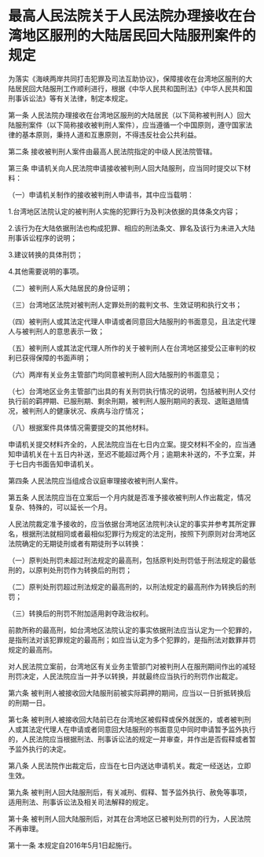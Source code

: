 # 最高人民法院关于人民法院办理接收在台湾地区服刑的大陆居民回大陆服刑案件的规定

为落实《海峡两岸共同打击犯罪及司法互助协议》，保障接收在台湾地区服刑的大陆居民回大陆服刑工作顺利进行，根据《中华人民共和国刑法》《中华人民共和国刑事诉讼法》等有关法律，制定本规定。

第一条 人民法院办理接收在台湾地区服刑的大陆居民（以下简称被判刑人）回大陆服刑案件（以下简称接收被判刑人案件），应当遵循一个中国原则，遵守国家法律的基本原则，秉持人道和互惠原则，不得违反社会公共利益。

第二条 接收被判刑人案件由最高人民法院指定的中级人民法院管辖。

第三条 申请机关向人民法院申请接收被判刑人回大陆服刑，应当同时提交以下材料：

（一）申请机关制作的接收被判刑人申请书，其中应当载明：

1.台湾地区法院认定的被判刑人实施的犯罪行为及判决依据的具体条文内容；

2.该行为在大陆依据刑法也构成犯罪、相应的刑法条文、罪名及该行为未进入大陆刑事诉讼程序的说明；

3.建议转换的具体刑罚；

4.其他需要说明的事项。

（二）被判刑人系大陆居民的身份证明；

（三）台湾地区法院对被判刑人定罪处刑的裁判文书、生效证明和执行文书；

（四）被判刑人或其法定代理人申请或者同意回大陆服刑的书面意见，且法定代理人与被判刑人的意思表示一致；

（五）被判刑人或其法定代理人所作的关于被判刑人在台湾地区接受公正审判的权利已获得保障的书面声明；

（六）两岸有关业务主管部门均同意被判刑人回大陆服刑的书面意见；

（七）台湾地区业务主管部门出具的有关刑罚执行情况的说明，包括被判刑人交付执行前的羁押期、已服刑期、剩余刑期，被判刑人服刑期间的表现、退赃退赔情况，被判刑人的健康状况、疾病与治疗情况；

（八）根据案件具体情况需要提交的其他材料。

申请机关提交材料齐全的，人民法院应当在七日内立案。提交材料不全的，应当通知申请机关在十五日内补送，至迟不能超过两个月；逾期未补送的，不予立案，并于七日内书面告知申请机关。

第四条 人民法院应当组成合议庭审理接收被判刑人案件。

第五条 人民法院应当在立案后一个月内就是否准予接收被判刑人作出裁定，情况复杂、特殊的，可以延长一个月。

人民法院裁定准予接收的，应当依据台湾地区法院判决认定的事实并参考其所定罪名，根据刑法就相同或者最相似犯罪行为规定的法定刑，按照下列原则对台湾地区法院确定的无期徒刑或者有期徒刑予以转换：

（一）原判处刑罚未超过刑法规定的最高刑，包括原判处刑罚低于刑法规定的最低刑的，以原判处刑罚作为转换后的刑罚；

（二）原判处刑罚超过刑法规定的最高刑的，以刑法规定的最高刑作为转换后的刑罚；

（三）转换后的刑罚不附加适用剥夺政治权利。

前款所称的最高刑，如台湾地区法院认定的事实依据刑法应当认定为一个犯罪的，是指刑法对该犯罪规定的最高刑；如应当认定为多个犯罪的，是指刑法对数罪并罚规定的最高刑。

对人民法院立案前，台湾地区有关业务主管部门对被判刑人在服刑期间作出的减轻刑罚决定，人民法院应当一并予以转换，并就最终应当执行的刑罚作出裁定。

第六条 被判刑人被接收回大陆服刑前被实际羁押的期间，应当以一日折抵转换后的刑期一日。

第七条 被判刑人被接收回大陆前已在台湾地区被假释或保外就医的，或者被判刑人或其法定代理人在申请或者同意回大陆服刑的书面意见中同时申请暂予监外执行的，人民法院应当根据刑法、刑事诉讼法的规定一并审查，并作出是否假释或者暂予监外执行的决定。

第八条 人民法院作出裁定后，应当在七日内送达申请机关。裁定一经送达，立即生效。

第九条 被判刑人回大陆服刑后，有关减刑、假释、暂予监外执行、赦免等事项，适用刑法、刑事诉讼法及相关司法解释的规定。

第十条 被判刑人回大陆服刑后，对其在台湾地区已被判处刑罚的行为，人民法院不再审理。

第十一条 本规定自2016年5月1日起施行。
